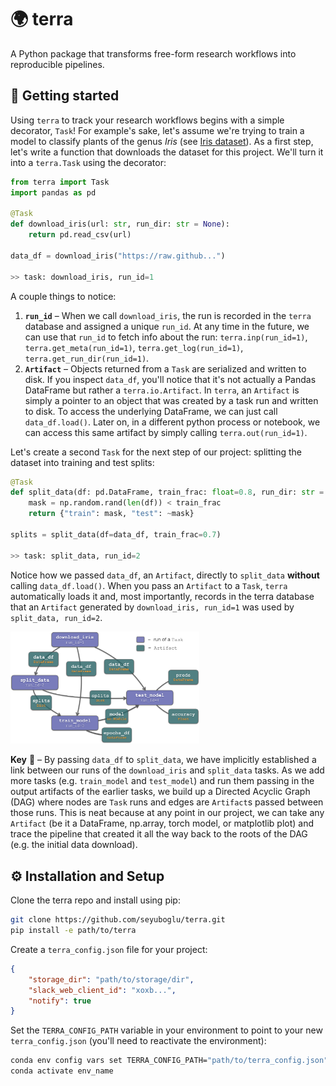 # 🌍 terra
A Python package that transforms free-form research workflows into reproducible pipelines. 

## 🚀 Getting started
Using `terra` to track your research workflows begins with a simple decorator, `Task`! For example's sake, let's assume we're trying to train a model to classify plants of the genus _Iris_ (see [Iris dataset](https://archive.ics.uci.edu/ml/datasets/iris)). As a first step, let's write a function that downloads the dataset for this project. We'll turn it into a `terra.Task` using the decorator:
```python
from terra import Task
import pandas as pd 

@Task
def download_iris(url: str, run_dir: str = None):
    return pd.read_csv(url)

data_df = download_iris("https://raw.github...")

>> task: download_iris, run_id=1
```
A couple things to notice: 
1. __`run_id`__ – When we call `download_iris`, the run is recorded in the `terra` database and assigned a unique `run_id`. At any time in the future, we can use that `run_id` to fetch info about the run: `terra.inp(run_id=1)`, `terra.get_meta(run_id=1)`, `terra.get_log(run_id=1)`, `terra.get_run_dir(run_id=1)`.  
2. __`Artifact`__ – Objects returned from a `Task` are serialized and written to disk. If you inspect `data_df`, you'll notice that it's not actually a Pandas DataFrame but rather a `terra.io.Artifact`. In `terra`, an `Artifact` is simply a pointer to an object that was created by a task run and written to disk. To access the underlying DataFrame, we can just call `data_df.load()`. Later on, in a different python process or notebook, we can access this same artifact by simply calling `terra.out(run_id=1)`.    

Let's create a second `Task` for the next step of our project: splitting the dataset into training and test splits:
```python
@Task
def split_data(df: pd.DataFrame, train_frac: float=0.8, run_dir: str = None):
    mask = np.random.rand(len(df)) < train_frac
    return {"train": mask, "test": ~mask}

splits = split_data(df=data_df, train_frac=0.7)

>> task: split_data, run_id=2
```
Notice how we passed `data_df`, an `Artifact`, directly to `split_data` __without__ calling `data_df.load()`. When you pass an `Artifact` to a `Task`, `terra` automatically loads it and, most importantly, records in the terra database that an `Artifact` generated by `download_iris, run_id=1` was used by `split_data, run_id=2`. 

<img src="./docs/figures/dag.png" width="60%">

__Key__ 🔑 –  By passing `data_df` to `split_data`, we have implicitly established a link between our runs of the `download_iris` and `split_data` tasks. As we add more tasks (e.g. `train_model` and `test_model`) and run them passing in the output artifacts of the earlier tasks, we build up a Directed Acyclic Graph (DAG) where nodes are `Task` runs and edges are `Artifact`s passed between those runs. This is neat because at any point in our project, we can take any `Artifact` (be it a DataFrame, np.array, torch model, or matplotlib plot) and trace the pipeline that created it all the way back to the roots of the DAG (e.g. the initial data download). 



## ⚙️ Installation and Setup
Clone the terra repo and install using pip:
```bash
git clone https://github.com/seyuboglu/terra.git
pip install -e path/to/terra
```

Create a `terra_config.json` file for your project:
```json
{
    "storage_dir": "path/to/storage/dir",
    "slack_web_client_id": "xoxb...",
    "notify": true
}
```

Set the `TERRA_CONFIG_PATH` variable in your environment to point to your new `terra_config.json` (you'll need to reactivate the environment): 
```bash
conda env config vars set TERRA_CONFIG_PATH="path/to/terra_config.json"
conda activate env_name
```
